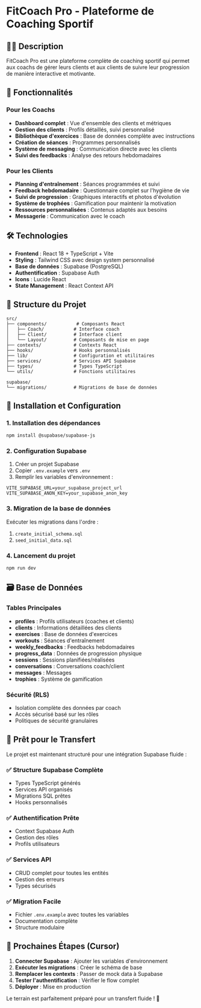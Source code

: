 # FitCoach Pro - Plateforme de Coaching Sportif

## 🏋️‍♂️ Description

FitCoach Pro est une plateforme complète de coaching sportif qui permet aux coachs de gérer leurs clients et aux clients de suivre leur progression de manière interactive et motivante.

## 🚀 Fonctionnalités

### Pour les Coachs
- **Dashboard complet** : Vue d'ensemble des clients et métriques
- **Gestion des clients** : Profils détaillés, suivi personnalisé
- **Bibliothèque d'exercices** : Base de données complète avec instructions
- **Création de séances** : Programmes personnalisés
- **Système de messaging** : Communication directe avec les clients
- **Suivi des feedbacks** : Analyse des retours hebdomadaires

### Pour les Clients
- **Planning d'entraînement** : Séances programmées et suivi
- **Feedback hebdomadaire** : Questionnaire complet sur l'hygiène de vie
- **Suivi de progression** : Graphiques interactifs et photos d'évolution
- **Système de trophées** : Gamification pour maintenir la motivation
- **Ressources personnalisées** : Contenus adaptés aux besoins
- **Messagerie** : Communication avec le coach

## 🛠️ Technologies

- **Frontend** : React 18 + TypeScript + Vite
- **Styling** : Tailwind CSS avec design system personnalisé
- **Base de données** : Supabase (PostgreSQL)
- **Authentification** : Supabase Auth
- **Icons** : Lucide React
- **State Management** : React Context API

## 📁 Structure du Projet

```
src/
├── components/           # Composants React
│   ├── Coach/           # Interface coach
│   ├── Client/          # Interface client
│   └── Layout/          # Composants de mise en page
├── contexts/            # Contexts React
├── hooks/               # Hooks personnalisés
├── lib/                 # Configuration et utilitaires
├── services/            # Services API Supabase
├── types/               # Types TypeScript
└── utils/               # Fonctions utilitaires

supabase/
└── migrations/          # Migrations de base de données
```

## 🔧 Installation et Configuration

### 1. Installation des dépendances

```bash
npm install @supabase/supabase-js
```

### 2. Configuration Supabase

1. Créer un projet Supabase
2. Copier `.env.example` vers `.env`
3. Remplir les variables d'environnement :

```env
VITE_SUPABASE_URL=your_supabase_project_url
VITE_SUPABASE_ANON_KEY=your_supabase_anon_key
```

### 3. Migration de la base de données

Exécuter les migrations dans l'ordre :
1. `create_initial_schema.sql`
2. `seed_initial_data.sql`

### 4. Lancement du projet

```bash
npm run dev
```

## 🗃️ Base de Données

### Tables Principales

- **profiles** : Profils utilisateurs (coaches et clients)
- **clients** : Informations détaillées des clients
- **exercises** : Base de données d'exercices
- **workouts** : Séances d'entraînement
- **weekly_feedbacks** : Feedbacks hebdomadaires
- **progress_data** : Données de progression physique
- **sessions** : Sessions planifiées/réalisées
- **conversations** : Conversations coach/client
- **messages** : Messages
- **trophies** : Système de gamification

### Sécurité (RLS)

- Isolation complète des données par coach
- Accès sécurisé basé sur les rôles
- Politiques de sécurité granulaires

## 🎯 Prêt pour le Transfert

Le projet est maintenant structuré pour une intégration Supabase fluide :

### ✅ Structure Supabase Complète
- Types TypeScript générés
- Services API organisés
- Migrations SQL prêtes
- Hooks personnalisés

### ✅ Authentification Prête
- Context Supabase Auth
- Gestion des rôles
- Profils utilisateurs

### ✅ Services API
- CRUD complet pour toutes les entités
- Gestion des erreurs
- Types sécurisés

### ✅ Migration Facile
- Fichier `.env.example` avec toutes les variables
- Documentation complète
- Structure modulaire

## 🔄 Prochaines Étapes (Cursor)

1. **Connecter Supabase** : Ajouter les variables d'environnement
2. **Exécuter les migrations** : Créer le schéma de base
3. **Remplacer les contexts** : Passer de mock data à Supabase
4. **Tester l'authentification** : Vérifier le flow complet
5. **Déployer** : Mise en production

Le terrain est parfaitement préparé pour un transfert fluide ! 🚀
